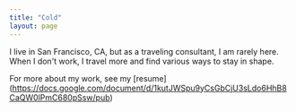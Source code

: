 ```yaml
---
title: "Cold"
layout: page
---
```


I live in San Francisco, CA, but as a traveling consultant, I am rarely here. When I don't work, I travel more and find various ways to stay in shape.

For more about my work, see my [resume] (https://docs.google.com/document/d/1kutJWSpu9yCsGbCjU3sLdo6HhB8CaQW0lPmC680pSsw/pub)
